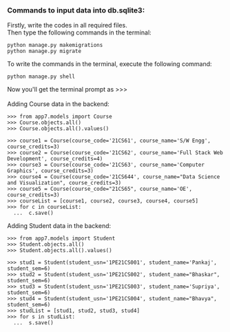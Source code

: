 ### Commands to input data into db.sqlite3:
Firstly, write the codes in all required files.
<br />
Then type the following commands in the terminal:
```
python manage.py makemigrations
python manage.py migrate
```
To write the commands in the terminal, execute the following command:
```
python manage.py shell
```

Now you'll get the terminal prompt as >>>
<br/><br />
Adding Course data in the backend:
```
>>> from app7.models import Course
>>> Course.objects.all()
>>> Course.objects.all().values()

>>> course1 = Course(course_code='21CS61', course_name='S/W Engg', course_credits=3)
>>> course2 = Course(course_code='21CS62', course_name='Full Stack Web Development', course_credits=4)
>>> course3 = Course(course_code='21CS63', course_name='Computer Graphics', course_credits=3)
>>> course4 = Course(course_code='21CS644', course_name="Data Science and Visualization", course_credits=3)
>>> course5 = Course(course_code="21CS65", course_name='OE', course_credits=3)
>>> courseList = [course1, course2, course3, course4, course5]
>>> for c in courseList:
  ...  c.save()
```
Adding Student data in the backend:
```
>>> from app7.models import Student
>>> Student.objects.all()
>>> Student.objects.all().values()

>>> stud1 = Student(student_usn='1PE21CS001', student_name='Pankaj', student_sem=6)
>>> stud2 = Student(student_usn='1PE21CS002', student_name="Bhaskar", student_sem=6)
>>> stud3 = Student(student_usn='1PE21CS003', student_name='Supriya', student_sem=6)
>>> stud4 = Student(student_usn='1PE21CS004', student_name="Bhavya", student_sem=6)
>>> studList = [stud1, stud2, stud3, stud4]
>>> for s in studList:
  ...  s.save()
```
